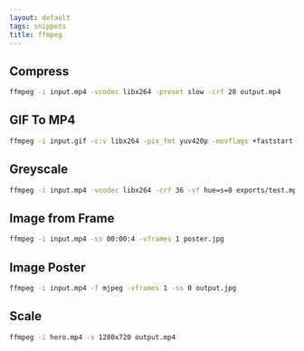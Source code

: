 ```yaml
---
layout: default
tags: snippets
title: ffmpeg
---
```


## Compress

```bash
ffmpeg -i input.mp4 -vcodec libx264 -preset slow -crf 28 output.mp4
```

## GIF To MP4

```bash
ffmpeg -i input.gif -c:v libx264 -pix_fmt yuv420p -movflags +faststart output.mp4
```

## Greyscale

```bash
ffmpeg -i input.mp4 -vcodec libx264 -crf 36 -vf hue=s=0 exports/test.mp4
```

## Image from Frame

```bash
ffmpeg -i input.mp4 -ss 00:00:4 -vframes 1 poster.jpg
```

## Image Poster

```bash
ffmpeg -i input.mp4 -f mjpeg -vframes 1 -ss 0 output.jpg
```

## Scale

```bash
ffmpeg -i hero.mp4 -s 1280x720 output.mp4
```
